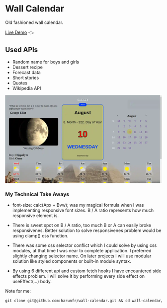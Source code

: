# Wall Calendar

Old fashioned wall calendar.

[Live Demo](https://harunfr.github.io/wall-calendar/) :point_left:


## Used APIs

- Random name for boys and girls
- Dessert recipe
- Forecast data
- Short stories
- Quotes
- Wikipedia API

![Snapshot of Game](./wall-calendar-preview.webp)

### My Technical Take Aways

- font-size: calc(Apx + Bvw); was my magical formula when I was implementing responsive font sizes. B / A ratio represents how much responsive element is.

- There is sweet spot on B / A ratio, too much B or A can easily broke responsivenes.
  Better solution to solve responsivenes problem would be using clamp() css function.

- There was some css selector conflict which I could solve by using css modules, at that time I was near to complete application. I preferred slightly changing selector name.
  On later projects I will use modular solution like styled components or built-in module syntax.

- By using 6 different api and custom fetch hooks I have encountered side effects problem. I will solve it by
  performing every side effect on useEffect(...) body.

Note for me:
```markdown
git clone git@github.com:harunfr/wall-calendar.git && cd wall-calendar/ && code . && pnpm i && pnpm start
```